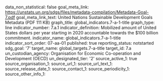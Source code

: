 data_non_statistical: false
goal_meta_link: https://unstats.un.org/sdgs/files/metadata-compilation/Metadata-Goal-7.pdf
goal_meta_link_text: United Nations Sustainable Development Goals Metadata (PDF 111
  KB)
graph_title: global_indicators.7-a-1-title
graph_type: line
indicator_number: 7.a.1
indicator_definition: Mobilized amount of United States dollars per year starting
  in 2020 accountable towards the $100 billion commitment.
indicator_name: global_indicators.7-a-1-title
indicator_sort_order: 07-aa-01
published: true
reporting_status: notstarted
sdg_goal: '7'
target_name: global_targets.7-a-title
target_id: 7.a
un_custodian_agency: Organisation for Economic Co-operation and Development (OECD)
un_designated_tier: '2'
source_active_1: true
source_organisation_1: 
source_url_1: 
source_url_text_1: 
source_release_date_1: 
source_contact_1: 
source_periodicity_1: 
source_other_info_1: 